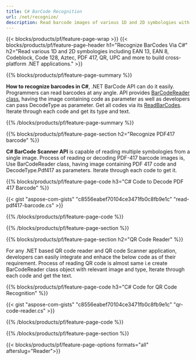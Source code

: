 ```yaml
---
title: C# BarCode Recognition
url: /net/recognize/
description: Read barcode images of various 1D and 2D symbologies with few lines of C# code via .NET library
---
```


{{< blocks/products/pf/feature-page-wrap >}}
{{< blocks/products/pf/feature-page-header h1="Recognize BarCodes Via C#" h2="Read various 1D and 2D symbologies including  EAN 13, EAN 8, Codeblock, Code 128, Aztec, PDF 417, QR, UPC and more to build cross-platform .NET applications." >}}

{{% blocks/products/pf/feature-page-summary %}}

**How to recognize barcodes in C#**, .NET BarCode API can do it easily. Programmers can read barcodes at any angle. API provides [BarCodeReader class](https://apireference.aspose.com/barcode/net/aspose.barcode.recognition/barcodegenerator), having the image containing code as parameter as well as developers can pass DecodeType as parameter. Get all codes via its [ReadBarCodes](https://apireference.aspose.com/barcode/net/aspose.barcode.barcoderecognition/barcodereader/methods/readbarcodes). Iterate through each code and get its type and text.  

{{% /blocks/products/pf/feature-page-summary  %}}

{{% blocks/products/pf/feature-page-section  h2="Recognize PDF417 barcode" %}}

**C# BarCode Scanner API** is capable of reading multiple symbologies from a single image. Process of reading or decoding PDF-417 barcode images is, Use BarCodeReader class, having image containing PDF 417 code and DecodeType.Pdf417 as parameters. Iterate through each code to get it.

{{% blocks/products/pf/feature-page-code h3="C# Code to Decode PDF 417 Barcode" %}}

{{< gist "aspose-com-gists" "c8556eabef70104ce3471fb0c8fb9e1c" "read-pdf417-barcode.cs" >}}

{{% /blocks/products/pf/feature-page-code  %}}

{{% /blocks/products/pf/feature-page-section %}}

{{% blocks/products/pf/feature-page-section  h2="QR Code Reader" %}}

For any .NET based QR code reader and QR code Scanner application, developers can easily integrate and enhace the below code as of their requirement. Process of reading QR code is almost same i.e create BarCodeReader class object with relevant image and type, Iterate through each code and get the text.

{{% blocks/products/pf/feature-page-code h3="C# Code for QR Code Recognition" %}}

{{< gist "aspose-com-gists" "c8556eabef70104ce3471fb0c8fb9e1c" "qr-code-reader.cs" >}}

{{% /blocks/products/pf/feature-page-code  %}}

{{% /blocks/products/pf/feature-page-section %}}

{{< blocks/products/pf/feature-page-options formats="all" afterslug="Reader">}}